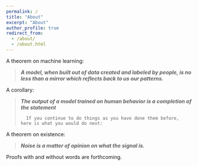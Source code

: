 ```yaml
---
permalink: /
title: "About"
excerpt: "About"
author_profile: true
redirect_from: 
  - /about/
  - /about.html
---
```


<!--- The quickest ways to know about me are through my [Zotero library](https://www.zotero.org/sarahkpardo/items/KD7YLV6A/item-list), sorted by "date added," and some generations I made with [DALL-E](https://labs.openai.com/sc/RT6MUL6KeUCZSat2AQXU0ZJT). --->

A theorem on machine learning: 

> **_A model, when built out of data created and labeled by people, is no less than a mirror which reflects back to us our patterns._**

A corollary:

> **_The output of a model trained on human behavior is a completion of the statement_**
> 
>       If you continue to do things as you have done them before, here is what you would do next:

A theorem on existence:
> **_Noise is a matter of opinion on what the signal is._**

Proofs with and without words are forthcoming.
